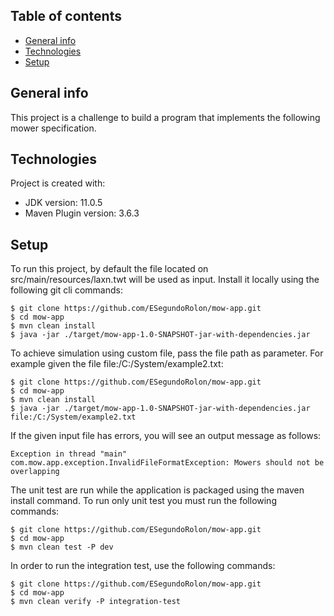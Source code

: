 ## Table of contents
* [General info](#general-info)
* [Technologies](#technologies)
* [Setup](#setup)

## General info
This project is a challenge to build a program that implements the following mower specification.
	
## Technologies
Project is created with:
* JDK version: 11.0.5
* Maven Plugin version: 3.6.3
	
## Setup
To run this project, by default the file located on src/main/resources/laxn.twt will be used as input. Install it locally using the following git cli commands:

```
$ git clone https://github.com/ESegundoRolon/mow-app.git
$ cd mow-app
$ mvn clean install
$ java -jar ./target/mow-app-1.0-SNAPSHOT-jar-with-dependencies.jar
```

To achieve simulation using custom file, pass the file path as parameter. For example given the file file:/C:/System/example2.txt:

```
$ git clone https://github.com/ESegundoRolon/mow-app.git
$ cd mow-app
$ mvn clean install
$ java -jar ./target/mow-app-1.0-SNAPSHOT-jar-with-dependencies.jar file:/C:/System/example2.txt
```

If the given input file has errors, you will see an output message as follows:

```
Exception in thread "main" com.mow.app.exception.InvalidFileFormatException: Mowers should not be overlapping
```

The unit test are run while the application is packaged using the maven install command. To run only unit test you must run the following commands:

```
$ git clone https://github.com/ESegundoRolon/mow-app.git
$ cd mow-app
$ mvn clean test -P dev
```

In order to run the integration test, use the following commands:

```
$ git clone https://github.com/ESegundoRolon/mow-app.git
$ cd mow-app
$ mvn clean verify -P integration-test
```
